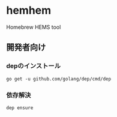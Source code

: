 # hemhem
Homebrew HEMS tool


## 開発者向け

### depのインストール

```
go get -u github.com/golang/dep/cmd/dep
```

### 依存解決

```
dep ensure
```